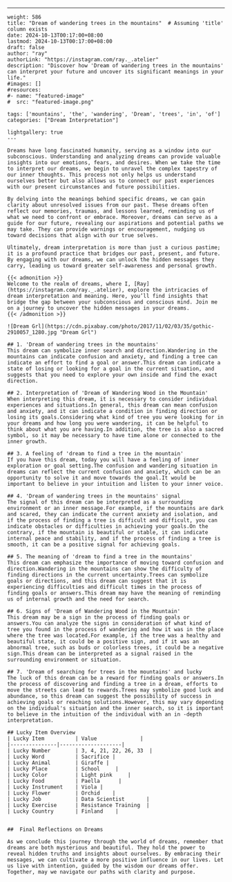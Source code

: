 ---
    weight: 586
    title: "Dream of wandering trees in the mountains"  # Assuming 'title' column exists
    date: 2024-10-13T00:17:00+08:00
    lastmod: 2024-10-13T00:17:00+08:00
    draft: false
    author: "ray"
    authorLink: "https://instagram.com/ray._.atelier"
    description: "Discover how 'Dream of wandering trees in the mountains' can interpret your future and uncover its significant meanings in your life."
    #images: []
    #resources:
    #- name: "featured-image"
    #  src: "featured-image.png"
    
    tags: ['mountains', 'the', 'wandering', 'Dream', 'trees', 'in', 'of']
    categories: ["Dream Interpretation"]
    
    lightgallery: true
    ---
    
    Dreams have long fascinated humanity, serving as a window into our subconscious. Understanding and analyzing dreams can provide valuable insights into our emotions, fears, and desires. When we take the time to interpret our dreams, we begin to unravel the complex tapestry of our inner thoughts. This process not only helps us understand ourselves better but also allows us to connect our past experiences with our present circumstances and future possibilities.
    
    By delving into the meanings behind specific dreams, we can gain clarity about unresolved issues from our past. These dreams often reflect our memories, traumas, and lessons learned, reminding us of what we need to confront or embrace. Moreover, dreams can serve as a guide for our future, revealing our aspirations and potential paths we may take. They can provide warnings or encouragement, nudging us toward decisions that align with our true selves.
    
    Ultimately, dream interpretation is more than just a curious pastime; it is a profound practice that bridges our past, present, and future. By engaging with our dreams, we can unlock the hidden messages they carry, leading us toward greater self-awareness and personal growth.
    
    {{< admonition >}}
    Welcome to the realm of dreams, where I, [Ray](https://instagram.com/ray._.atelier), explore the intricacies of dream interpretation and meaning. Here, you’ll find insights that bridge the gap between your subconscious and conscious mind. Join me on a journey to uncover the hidden messages in your dreams.
    {{< /admonition >}}
    
    ![Dream Grl](https://cdn.pixabay.com/photo/2017/11/02/03/35/gothic-2910057_1280.jpg "Dream Grl")
    
    ## 1. 'Dream of wandering trees in the mountains'
    This dream can symbolize inner search and direction.Wandering in the mountains can indicate confusion and anxiety, and finding a tree can indicate an effort to find a goal or answer.This dream can indicate a state of losing or looking for a goal in the current situation, and suggests that you need to explore your own inside and find the exact direction.
    
    ## 2. Interpretation of 'Dream of Wandering Wood in the Mountain'
    When interpreting this dream, it is necessary to consider individual experiences and situations.In general, this dream can mean confusion and anxiety, and it can indicate a condition in finding direction or losing its goals.Considering what kind of tree you were looking for in your dreams and how long you were wandering, it can be helpful to think about what you are having.In addition, the tree is also a sacred symbol, so it may be necessary to have time alone or connected to the inner growth.
    
    ## 3. A feeling of 'dream to find a tree in the mountain'
    If you have this dream, today you will have a feeling of inner exploration or goal setting.The confusion and wandering situation in dreams can reflect the current confusion and anxiety, which can be an opportunity to solve it and move towards the goal.It would be important to believe in your intuition and listen to your inner voice.
    
    ## 4. 'Dream of wandering trees in the mountains' signal
    The signal of this dream can be interpreted as a surrounding environment or an inner message.For example, if the mountains are dark and scared, they can indicate the current anxiety and isolation, and if the process of finding a tree is difficult and difficult, you can indicate obstacles or difficulties in achieving your goals.On the contrary, if the mountain is beautiful or stable, it can indicate internal peace and stability, and if the process of finding a tree is smooth, it can be a positive signal for achieving goals.
    
    ## 5. The meaning of 'dream to find a tree in the mountains'
    This dream can emphasize the importance of moving toward confusion and direction.Wandering in the mountains can show the difficulty of finding directions in the current uncertainty.Trees can symbolize goals or directions, and this dream can suggest that it is experiencing difficulties and difficult times in the process of finding goals or answers.This dream may have the meaning of reminding us of internal growth and the need for search.
    
    ## 6. Signs of 'Dream of Wandering Wood in the Mountain'
    This dream may be a sign in the process of finding goals or answers.You can analyze the signs in consideration of what kind of tree you found in the process of wandering and how it was in the place where the tree was located.For example, if the tree was a healthy and beautiful state, it could be a positive sign, and if it was an abnormal tree, such as buds or colorless trees, it could be a negative sign.This dream can be interpreted as a signal raised in the surrounding environment or situation.
    
    ## 7. 'Dream of searching for trees in the mountains' and lucky
    The luck of this dream can be a reward for finding goals or answers.In the process of discovering and finding a tree in a dream, efforts to move the streets can lead to rewards.Trees may symbolize good luck and abundance, so this dream can suggest the possibility of success in achieving goals or reaching solutions.However, this may vary depending on the individual's situation and the inner search, so it is important to believe in the intuition of the individual with an in -depth interpretation.
    
    ## Lucky Item Overview
    | Lucky Item          | Value              |
    |---------------|--------------------|
    | Lucky Number        | 3, 4, 21, 22, 26, 33  |
    | Lucky Word          | Sacrifice |
    | Lucky Animal        | Giraffe |
    | Lucky Place         | School     |
    | Lucky Color         | Light pink     |
    | Lucky Food          | Paella      |
    | Lucky Instrument    | Viola |
    | Lucky Flower        | Orchid    |
    | Lucky Job           | Data Scientist       |
    | Lucky Exercise      | Resistance Training  |
    | Lucky Country       | Finland    |
    
    
    ##  Final Reflections on Dreams
    
    As we conclude this journey through the world of dreams, remember that dreams are both mysterious and beautiful. They hold the power to reveal hidden truths and insights about ourselves. By embracing their messages, we can cultivate a more positive influence in our lives. Let us live with intention, guided by the wisdom our dreams offer. Together, may we navigate our paths with clarity and purpose.
    